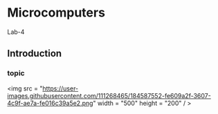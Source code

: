 # Microcomputers
Lab-4

## Introduction

### topic

<img src = "https://user-images.githubusercontent.com/111268465/184587552-fe609a2f-3607-4c9f-ae7a-fe016c39a5e2.png"  width = "500" height = "200" / >




